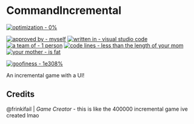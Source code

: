 # CommandIncremental

[![optimization - 0%](https://img.shields.io/badge/optimization-0%-red?style=for-the-badge)](https://)

[![approved by - myself](https://img.shields.io/badge/approved_by-myself-blueviolet?style=for-the-badge)](https://)
[![written in - visual studio code](https://img.shields.io/badge/written_in-visual_studio_code-blue?style=for-the-badge&logo=visual-studio-code)](https://)
[![a team of - 1 person](https://img.shields.io/badge/a_team_of-1_person-orange?style=for-the-badge)](https://)
[![code lines - less than the length of your mom](https://img.shields.io/badge/code_lines-less_than_the_length_of_your_mom-yellow?style=for-the-badge)](https://)
[![your mother - is fat](https://img.shields.io/badge/your_mother-is_fat-ff69b4?style=for-the-badge)](https://)

[![goofiness - 1e308%](https://img.shields.io/badge/goofiness-1e308%-brightgreen?style=for-the-badge)](https://)

An incremental game with a UI!


## Credits
@frinkifail | *Game Creator* - this is like the 400000 incremental game ive created lmao

